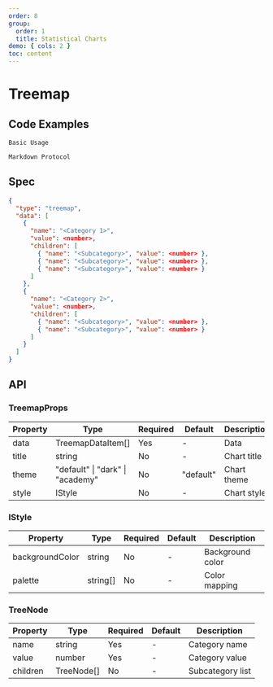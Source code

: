 ```yaml
---
order: 8
group:
  order: 1
  title: Statistical Charts
demo: { cols: 2 }
toc: content
---
```


# Treemap

## Code Examples

<code src="./demos/common">Basic Usage</code>

<code src="./demos/markdown">Markdown Protocol</code>

## Spec

```json
{
  "type": "treemap",
  "data": [
    {
      "name": "<Category 1>",
      "value": <number>,
      "children": [
        { "name": "<Subcategory>", "value": <number> },
        { "name": "<Subcategory>", "value": <number> },
        { "name": "<Subcategory>", "value": <number> }
      ]
    },
    {
      "name": "<Category 2>",
      "value": <number>,
      "children": [
        { "name": "<Subcategory>", "value": <number> },
        { "name": "<Subcategory>", "value": <number> }
      ]
    }
  ]
}
```

## API

### TreemapProps

| Property | Type                                     | Required | Default   | Description |
| -------- | ---------------------------------------- | -------- | --------- | ----------- |
| data     | TreemapDataItem[]                        | Yes      | -         | Data        |
| title    | string                                   | No       | -         | Chart title |
| theme    | "default" &#124; "dark" &#124; "academy" | No       | "default" | Chart theme |
| style    | IStyle                                   | No       | -         | Chart style |

### IStyle

| Property        | Type     | Required | Default | Description      |
| --------------- | -------- | -------- | ------- | ---------------- |
| backgroundColor | string   | No       | -       | Background color |
| palette         | string[] | No       | -       | Color mapping    |

### TreeNode

| Property | Type       | Required | Default | Description      |
| -------- | ---------- | -------- | ------- | ---------------- |
| name     | string     | Yes      | -       | Category name    |
| value    | number     | Yes      | -       | Category value   |
| children | TreeNode[] | No       | -       | Subcategory list |
